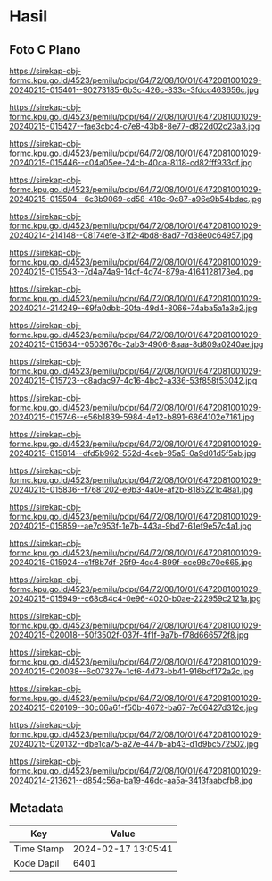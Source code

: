# Hasil

## Foto C Plano

https://sirekap-obj-formc.kpu.go.id/4523/pemilu/pdpr/64/72/08/10/01/6472081001029-20240215-015401--90273185-6b3c-426c-833c-3fdcc463656c.jpg

https://sirekap-obj-formc.kpu.go.id/4523/pemilu/pdpr/64/72/08/10/01/6472081001029-20240215-015427--fae3cbc4-c7e8-43b8-8e77-d822d02c23a3.jpg

https://sirekap-obj-formc.kpu.go.id/4523/pemilu/pdpr/64/72/08/10/01/6472081001029-20240215-015446--c04a05ee-24cb-40ca-8118-cd82fff933df.jpg

https://sirekap-obj-formc.kpu.go.id/4523/pemilu/pdpr/64/72/08/10/01/6472081001029-20240215-015504--6c3b9069-cd58-418c-9c87-a96e9b54bdac.jpg

https://sirekap-obj-formc.kpu.go.id/4523/pemilu/pdpr/64/72/08/10/01/6472081001029-20240214-214148--08174efe-31f2-4bd8-8ad7-7d38e0c64957.jpg

https://sirekap-obj-formc.kpu.go.id/4523/pemilu/pdpr/64/72/08/10/01/6472081001029-20240215-015543--7d4a74a9-14df-4d74-879a-4164128173e4.jpg

https://sirekap-obj-formc.kpu.go.id/4523/pemilu/pdpr/64/72/08/10/01/6472081001029-20240214-214249--69fa0dbb-20fa-49d4-8066-74aba5a1a3e2.jpg

https://sirekap-obj-formc.kpu.go.id/4523/pemilu/pdpr/64/72/08/10/01/6472081001029-20240215-015634--0503676c-2ab3-4906-8aaa-8d809a0240ae.jpg

https://sirekap-obj-formc.kpu.go.id/4523/pemilu/pdpr/64/72/08/10/01/6472081001029-20240215-015723--c8adac97-4c16-4bc2-a336-53f858f53042.jpg

https://sirekap-obj-formc.kpu.go.id/4523/pemilu/pdpr/64/72/08/10/01/6472081001029-20240215-015746--e56b1839-5984-4e12-b891-6864102e7161.jpg

https://sirekap-obj-formc.kpu.go.id/4523/pemilu/pdpr/64/72/08/10/01/6472081001029-20240215-015814--dfd5b962-552d-4ceb-95a5-0a9d01d5f5ab.jpg

https://sirekap-obj-formc.kpu.go.id/4523/pemilu/pdpr/64/72/08/10/01/6472081001029-20240215-015836--f7681202-e9b3-4a0e-af2b-8185221c48a1.jpg

https://sirekap-obj-formc.kpu.go.id/4523/pemilu/pdpr/64/72/08/10/01/6472081001029-20240215-015859--ae7c953f-1e7b-443a-9bd7-61ef9e57c4a1.jpg

https://sirekap-obj-formc.kpu.go.id/4523/pemilu/pdpr/64/72/08/10/01/6472081001029-20240215-015924--e1f8b7df-25f9-4cc4-899f-ece98d70e665.jpg

https://sirekap-obj-formc.kpu.go.id/4523/pemilu/pdpr/64/72/08/10/01/6472081001029-20240215-015949--c68c84c4-0e96-4020-b0ae-222959c2121a.jpg

https://sirekap-obj-formc.kpu.go.id/4523/pemilu/pdpr/64/72/08/10/01/6472081001029-20240215-020018--50f3502f-037f-4f1f-9a7b-f78d666572f8.jpg

https://sirekap-obj-formc.kpu.go.id/4523/pemilu/pdpr/64/72/08/10/01/6472081001029-20240215-020038--6c07327e-1cf6-4d73-bb41-916bdf172a2c.jpg

https://sirekap-obj-formc.kpu.go.id/4523/pemilu/pdpr/64/72/08/10/01/6472081001029-20240215-020109--30c06a61-f50b-4672-ba67-7e06427d312e.jpg

https://sirekap-obj-formc.kpu.go.id/4523/pemilu/pdpr/64/72/08/10/01/6472081001029-20240215-020132--dbe1ca75-a27e-447b-ab43-d1d9bc572502.jpg

https://sirekap-obj-formc.kpu.go.id/4523/pemilu/pdpr/64/72/08/10/01/6472081001029-20240214-213621--d854c56a-ba19-46dc-aa5a-3413faabcfb8.jpg


## Metadata

| Key        | Value               |
| ---------- | ------------------- |
| Time Stamp | 2024-02-17 13:05:41 |
| Kode Dapil | 6401                |



